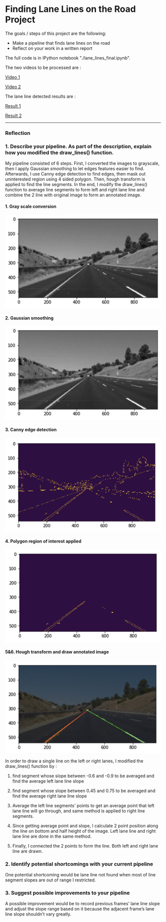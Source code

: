 # Finding Lane Lines on the Road Project

The goals / steps of this project are the following:
* Make a pipeline that finds lane lines on the road
* Reflect on your work in a written report


[//]: # (Image References)

[image1]: ./output_images/gray.png "Grayscale"
[image2]: ./output_images/gaussian.png "Gaussian"
[image3]: ./output_images/canny.png "Canny"
[image4]: ./output_images/polyroi.png "polyroi"
[image5]: ./output_images/hough_annotate.png "hough_annotate"

The full code is in IPython notebook "./lane_lines_final.ipynb". 

The two videos to be processed are :

[Video 1](./solidWhiteRight.mp4)

[Video 2](./solidYellowLeft.mp4)

The lane line detected results are :

[Result 1](./white_final.mp4)

[Result 2](./yellow_final.mp4)

---

### Reflection

### 1. Describe your pipeline. As part of the description, explain how you modified the draw_lines() function.

My pipeline consisted of 6 steps. First, I converted the images to grayscale, then I apply Gaussian smoothing to let edges features easier to find. Afterwards, I use Canny edge detection to find edges, then mask out uninterested region using 4 sided polygon. Then, hough transform is applied to find the line segments. In the end, I modify the draw_lines() function to average line segments to form left and right lane line and combine the 2 line with original image to form an annotated image.

#### 1. Gray scale conversion

![alt text][image1]

#### 2. Gaussian smoothing

![alt text][image2]

#### 3. Canny edge detection

![alt text][image3]

#### 4. Polygon region of interest applied

![alt text][image4]

#### 5&6. Hough transform and draw annotated image

![alt text][image5]

In order to draw a single line on the left or right lanes, I modified the draw_lines() function by :
1. find segment whose slope between -0.6 and -0.9 to be averaged and find the average left lane line slope

2. find segment whose slope between 0.45 and 0.75 to be averaged and find the average right lane line slope

3. Average the left line segments' points to get an average point that left lane line will go through, and same method is applied to right line segments.

4. Since getting average point and slope, I calculate 2 point position along the line on bottom and half height of the image. Left lane line and right lane line are done in the same method.

5. Finally, I connected the 2 points to form the line. Both left and right lane line are drawn.


### 2. Identify potential shortcomings with your current pipeline

One potential shortcoming would be lane line not found when most of line segment slopes are out of range I restricted.


### 3. Suggest possible improvements to your pipeline

A possible improvement would be to record previous frames’ lane line slope and adjust the slope range based on it because the adjacent frame’s lane line slope shouldn’t vary greatly.



